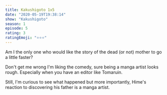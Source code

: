 ```yaml
--- 
title: Kakushigoto 1x5 
date: "2020-05-19T19:38:14" 
show: "Kakushigoto" 
season: 1 
episode: 5 
rating: 3 
ratingEmoji: "⭐️⭐️⭐️" 
---
```


Am I the only one who would like the story of the dead (or not) mother to go a little faster?

Don't get me wrong I'm liking the comedy, sure being a manga artist looks rough. Especially when you have an editor like Tomaruin.

Still, I'm curious to see what happened but more importantly, Hime's reaction to discovering his father is a manga artist.
